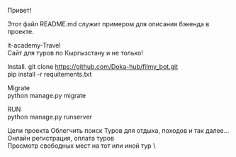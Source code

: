 Привет!

Этот файл README.md служит примером для описания бэкенда в проекте.

it-academy-Travel\
Сайт для туров по Кыргызстану и не только!


Install\.
git clone https://github.com/Doka-hub/filmy_bot.git \
pip install -r requitements.txt

Migrate\
python manage.py migrate

RUN\
python manage.py runserver

Цели проекта
Облегчить поиск Туров для отдыха, походов и так далее...\
Онлайн регистрация, оплата туров \
Просмотр свободных мест на тот или иной тур \

